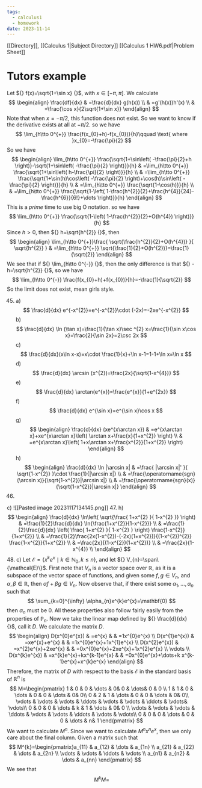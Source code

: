 ```yaml
---
tags:
  - calculus1
  - homework
date: 2023-11-14
---
```

[[Directory]], [[Calculus 1|Subject Directory]]
[[Calculus 1 HW6.pdf|Problem Sheet]]
# Tutors example
Let ${} f(x)=\sqrt{1+\sin x} {}$, with $x \in  [-\pi,\, \pi]$. We calculate
$$
\begin{align}
 \frac{df}{dx}  & =\frac{d}{dx} g(h(x))   \\
 & =g'(h(x))h'(x) \\
 & =\frac{\cos x}{2\sqrt{1+\sin x}}
 \end{align}
$$
Note that when ${} x=-\pi /2 {}$, this function does not exist. So we want to know if the derivative exists at all at $-\pi / 2$.
so we have
$$
\lim_{h\tto 0^{+}} \frac{f(x_{0}+h)-f(x_{0})}{h}\qquad \text{ where }x_{0}=-\frac{\pi}{2}
$$
So we have
$$
\begin{align}
 \lim_{h\tto 0^{+}} \frac{\sqrt{1+\sin\left( -\frac{\pi}{2}+h \right)}-\sqrt{1+\sin\left( -\frac{\pi}{2} \right)}}{h}  & =\lim_{h\tto 0^{+}} \frac{\sqrt{1+\sin\left( h-\frac{\pi}{2} \right)}}{h}  \\
	 & =\lim_{h\tto 0^{+}} \frac{\sqrt{1+\sin(h)\cos\left( -\frac{\pi}{2} \right)+\cos(h)\sin\left( -\frac{\pi}{2} \right)}}{h} \\
 & =\lim_{h\tto 0^{+}} \frac{\sqrt{1-\cos(h)}}{h} \\
 & =\lim_{h\tto 0^{+}} \frac{\sqrt{1-\left( 1-\frac{h^{2}}{2}+\frac{h^{4}}{24}-\frac{h^{6}}{6!}+\dots \right)}}{h}
 \end{align}
$$
This is a *prime* time to use big O notation.
so we have
$$
\lim_{h\tto 0^{+}} \frac{\sqrt{1-\left( 1-\frac{h^{2}}{2}+O(h^{4}) \right)}}{h}
$$
Since ${} h>0 {}$, then ${} h=\sqrt{h^{2}} {}$, then
$$
\begin{align}
 \lim_{h\tto 0^{+}}\frac{ \sqrt{\frac{h^{2}}{2}+O(h^{4})}  }{ \sqrt{h^{2}} }  & =\lim_{h\tto 0^{+}} \sqrt{\frac{1}{2}+O(h^{2})}=\frac{1}{\sqrt{2}} 
 \end{align}
$$
We see that if ${} \lim_{h\tto 0^{-}} {}$, then the only difference is that ${} -h=\sqrt{h^{2}} {}$, so we have
$$
\lim_{h\tto 0^{-}} \frac{f(x_{0}+h)+f(x_{0})}{h}=-\frac{1}{\sqrt{2}}
$$
So the limit does not exist, mean girls style.

45. a) 
$$
\frac{d}{dx} e^{-x^{2}}=e^{-x^{2}}\cdot (-2x)=-2xe^{-x^{2}}
$$
b)
$$
\frac{d}{dx}  \ln (\tan x)=\frac{1}{\tan x}\sec ^{2} x=\frac{1}{\sin x\cos x}=\frac{2}{\sin 2x}=2\csc 2x
$$
c)
$$
\frac{d}{dx}(x\ln x-x)=x\cdot \frac{1}{x}+\ln x-1=1-1+\ln x=\ln x
$$
d) 
$$
\frac{d}{dx} \arcsin (x^{2})=\frac{2x}{\sqrt{1-x^{4}}}
$$
e) 
$$
\frac{d}{dx} \arctan(e^{x})=\frac{e^{x}}{1+e^{2x}}
$$
f) 
$$
\frac{d}{dx} e^{\sin x}=e^{\sin x}\cos x
$$
g)
$$
\begin{align}
 \frac{d}{dx} (xe^{x\arctan x}) & =e^{x\arctan x}+xe^{x\arctan x}\left( \arctan x+\frac{x}{1+x^{2}} \right) \\
 & =e^{x\arctan x}\left( 1+x\arctan x+\frac{x^{2}}{1+x^{2}} \right)
 \end{align}
$$
h) 
$$
\begin{align}
\frac{d}{dx} \ln |\arcsin x| & =\frac{ |\arcsin x|' }{ \sqrt{1-x^{2}} }\cdot \frac{1}{|\arcsin x|} \\
 & =\frac{\operatorname{sgn}(\arcsin x)}{\sqrt{1-x^{2}}|\arcsin x|} \\
 & =\frac{\operatorname{sgn}(x)}{\sqrt{1-x^{2}}|\arcsin x|}
\end{align}
$$
46. 
c)
![[Pasted image 20231117134145.png]]
47. 
h)
$$
\begin{align}
 \frac{d}{dx} \ln\left( \sqrt{\frac{ 1+x^{2} }{ 1-x^{2} }} \right) & =\frac{1}{2}\frac{d}{dx} \ln{\frac{1+x^{2}}{1-x^{2}}} \\
 & =\frac{1}{2}\frac{d}{dx} \left( \frac{ 1+x^{2} }{ 1-x^{2} } \right) \frac{1-x^{2}}{1+x^{2}} \\
 & =\frac{1}{2}\frac{2x(1-x^{2})-(-2x)(1+x^{2})}{(1-x^{2})^{2}} \frac{1-x^{2}}{1+x^{2}} \\
 & =\frac{2x}{(1-x^{2})(1+x^{2})} \\
 & =\frac{2x}{1-x^{4}} \\
 \end{align}
 $$
 48. 
 c)
 Let $\mathcal{E}=\{ x^{k}e^{x}\mid k \in  \mathbb{N}_{0}, k\leq n \} {}$, and let ${} V_{n}=\span\{\mathcal{E}\}$. First note that ${} V_{n} {}$ is a vector space over $\mathbb{R} {}$, as it is a subspace of the vector space of functions, and given some ${} f, g \in V_{n} {}$, and ${} \alpha,\, \beta \in \mathbb{R} {}$, then ${} \alpha f+\beta g\in V_{n} {}$. Now observe that, if there exist some ${} \alpha_{1},\,\dots,\,\alpha_{n} {}$ such that
 $$
\sum_{k=0}^{\infty} \alpha_{n}x^{k}e^{x}=\mathbf{0}
$$then ${} \alpha_{n}$ must be $0$. All these properties also follow fairly easily from the properties of $\mathbb{P}_{n}$. Now we take the linear map defined by ${} \frac{d}{dx}  {}$, call it $D$. We calculate the matrix $D$. 
$$
\begin{align}
 D(x^{0}e^{x}) & =e^{x} & &  =1x^{0}e^{x}  \\
D(x^{1}e^{x}) & =xe^{x}+e^{x} & &  =1x^{0}e^{x}+1x^{1}e^{x} \\
D(x^{2}e^{x}) & =x^{2}e^{x}+2xe^{x} &  & =0x^{0}e^{x}+2xe^{x}+1x^{2}e^{x}  \\
\vdots \\
D(x^{k}e^{x}) & =x^{k}e^{x}+kx^{k-1}e^{x} &  & =0x^{0}e^{x}+\dots+k x^{k-1}e^{x}+x^{k}e^{x}
 \end{align}
$$
Therefore, the matrix of $D$ with respect to the basis $\mathcal{E}$ in the standard basis of $\mathbb{R}^{n}$ is
$$
M=\begin{pmatrix}
1 & 0 & 0 & \dots  & 0&  0 & \dots& 0 & 0 \\
1 & 1 & 0 & \dots & 0 & 0  & \dots  & 0& 0\\
0 & 2 & 1 & \dots & 0 & 0  & \dots  & 0& 0\\
\vdots & \vdots & \vdots & \ddots & \vdots & \vdots  & \ddots & \vdots& \vdots\\
0 & 0 & 0 & \dots & k & 1 & \dots &  0& 0 \\
\vdots & \vdots & \vdots & \ddots & \vdots & \vdots & \ddots & \vdots  & \vdots\\
0 & 0 & 0 & \dots & 0 & 0 & \dots  & n& 1
\end{pmatrix}
$$
We want to calculate ${} M^{n}$. Since we want to calculate $M^{n}x^{n}e^{x} {}$, then we only care about the final column. Given a matrix such that
$$
M^{k}=\begin{pmatrix}a_{11} & a_{12} & \dots & a_{1n} \\ a_{21} & a_{22} & \dots & a_{2n} \\ \vdots & \vdots & \ddots & \vdots \\ a_{n1} & a_{n2} & \dots & a_{nn} \end{pmatrix}
$$
We see that
$$
M^{k}M=
$$
